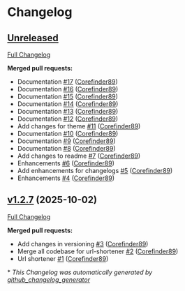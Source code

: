 # Changelog

## [Unreleased](https://github.com/Corefinder89/corefinder/tree/HEAD)

[Full Changelog](https://github.com/Corefinder89/corefinder/compare/v1.2.7...HEAD)

**Merged pull requests:**

- Documentation [\#17](https://github.com/Corefinder89/corefinder/pull/17) ([Corefinder89](https://github.com/Corefinder89))
- Documentation [\#16](https://github.com/Corefinder89/corefinder/pull/16) ([Corefinder89](https://github.com/Corefinder89))
- Documentation [\#15](https://github.com/Corefinder89/corefinder/pull/15) ([Corefinder89](https://github.com/Corefinder89))
- Documentation [\#14](https://github.com/Corefinder89/corefinder/pull/14) ([Corefinder89](https://github.com/Corefinder89))
- Documentation [\#13](https://github.com/Corefinder89/corefinder/pull/13) ([Corefinder89](https://github.com/Corefinder89))
- Documentation [\#12](https://github.com/Corefinder89/corefinder/pull/12) ([Corefinder89](https://github.com/Corefinder89))
- Add changes for theme [\#11](https://github.com/Corefinder89/corefinder/pull/11) ([Corefinder89](https://github.com/Corefinder89))
- Documentation [\#10](https://github.com/Corefinder89/corefinder/pull/10) ([Corefinder89](https://github.com/Corefinder89))
- Documentation [\#9](https://github.com/Corefinder89/corefinder/pull/9) ([Corefinder89](https://github.com/Corefinder89))
- Documentation [\#8](https://github.com/Corefinder89/corefinder/pull/8) ([Corefinder89](https://github.com/Corefinder89))
- Add changes to readme [\#7](https://github.com/Corefinder89/corefinder/pull/7) ([Corefinder89](https://github.com/Corefinder89))
- Enhancements [\#6](https://github.com/Corefinder89/corefinder/pull/6) ([Corefinder89](https://github.com/Corefinder89))
- Add enhancements for changelogs [\#5](https://github.com/Corefinder89/corefinder/pull/5) ([Corefinder89](https://github.com/Corefinder89))
- Enhancements [\#4](https://github.com/Corefinder89/corefinder/pull/4) ([Corefinder89](https://github.com/Corefinder89))

## [v1.2.7](https://github.com/Corefinder89/corefinder/tree/v1.2.7) (2025-10-02)

[Full Changelog](https://github.com/Corefinder89/corefinder/compare/720168c4548cb200a3beeee0cf6ef6a4ca56e635...v1.2.7)

**Merged pull requests:**

- Add changes in versioning [\#3](https://github.com/Corefinder89/corefinder/pull/3) ([Corefinder89](https://github.com/Corefinder89))
- Merge all codebase for url-shortener [\#2](https://github.com/Corefinder89/corefinder/pull/2) ([Corefinder89](https://github.com/Corefinder89))
- Url shortener [\#1](https://github.com/Corefinder89/corefinder/pull/1) ([Corefinder89](https://github.com/Corefinder89))



\* *This Changelog was automatically generated by [github_changelog_generator](https://github.com/github-changelog-generator/github-changelog-generator)*
